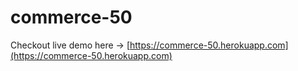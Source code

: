# commerce-50

Checkout live demo here -> [https://commerce-50.herokuapp.com](https://commerce-50.herokuapp.com)
